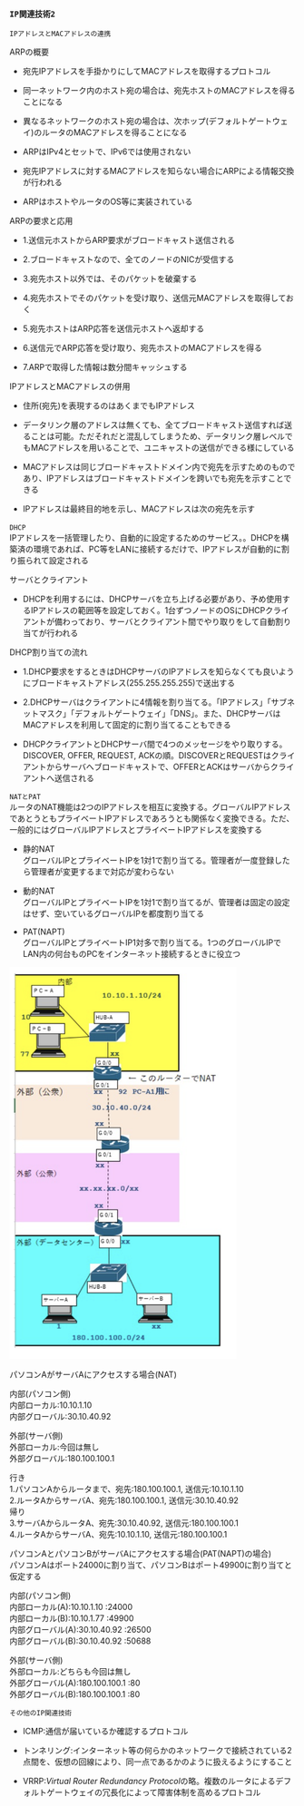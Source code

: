 ### `IP関連技術2`

`IPアドレスとMACアドレスの連携`

ARPの概要
- 宛先IPアドレスを手掛かりにしてMACアドレスを取得するプロトコル

- 同一ネットワーク内のホスト宛の場合は、宛先ホストのMACアドレスを得ることになる

- 異なるネットワークのホスト宛の場合は、次ホップ(デフォルトゲートウェイ)のルータのMACアドレスを得ることになる

- ARPはIPv4とセットで、IPv6では使用されない

- 宛先IPアドレスに対するMACアドレスを知らない場合にARPによる情報交換が行われる

- ARPはホストやルータのOS等に実装されている

ARPの要求と応用
- 1.送信元ホストからARP要求がブロードキャスト送信される

- 2.ブロードキャストなので、全てのノードのNICが受信する

- 3.宛先ホスト以外では、そのパケットを破棄する

- 4.宛先ホストでそのパケットを受け取り、送信元MACアドレスを取得しておく

- 5.宛先ホストはARP応答を送信元ホストへ返却する

- 6.送信元でARP応答を受け取り、宛先ホストのMACアドレスを得る

- 7.ARPで取得した情報は数分間キャッシュする

IPアドレスとMACアドレスの併用
- 住所(宛先)を表現するのはあくまでもIPアドレス

- データリンク層のアドレスは無くても、全てブロードキャスト送信すれば送ることは可能。ただそれだと混乱してしまうため、データリンク層レベルでもMACアドレスを用いることで、ユニキャストの送信ができる様にしている

- MACアドレスは同じブロードキャストドメイン内で宛先を示すためのものであり、IPアドレスはブロードキャストドメインを跨いでも宛先を示すことできる

- IPアドレスは最終目的地を示し、MACアドレスは次の宛先を示す

`DHCP`  
IPアドレスを一括管理したり、自動的に設定するためのサービス。。DHCPを構築済の環境であれば、PC等をLANに接続するだけで、IPアドレスが自動的に割り振られて設定される

サーバとクライアント
- DHCPを利用するには、DHCPサーバを立ち上げる必要があり、予め使用するIPアドレスの範囲等を設定しておく。1台ずつノードのOSにDHCPクライアントが備わっており、サーバとクライアント間でやり取りをして自動割り当てが行われる

DHCP割り当ての流れ
- 1.DHCP要求をするときはDHCPサーバのIPアドレスを知らなくても良いようにブロードキャストアドレス(255.255.255.255)で送出する

- 2.DHCPサーバはクライアントに4情報を割り当てる。「IPアドレス」「サブネットマスク」「デフォルトゲートウェイ」「DNS」。また、DHCPサーバはMACアドレスを利用して固定的に割り当てることもできる

- DHCPクライアントとDHCPサーバ間で4つのメッセージをやり取りする。DISCOVER, OFFER, REQUEST, ACKの順。DISCOVERとREQUESTはクライアントからサーバへブロードキャストで、OFFERとACKはサーバからクライアントへ送信される

`NATとPAT`  
ルータのNAT機能は2つのIPアドレスを相互に変換する。グローバルIPアドレスであとうともプライベートIPアドレスであろうとも関係なく変換できる。ただ、一般的にはグローバルIPアドレスとプライベートIPアドレスを変換する

- 静的NAT  
グローバルIPとプライベートIPを1対1で割り当てる。管理者が一度登録したら管理者が変更するまで対応が変わらない

- 動的NAT  
グローバルIPとプライベートIPを1対1で割り当てるが、管理者は固定の設定はせず、空いているグローバルIPを都度割り当てる

- PAT(NAPT)  
グローバルIPとプライベートIP1対多で割り当てる。1つのグローバルIPでLAN内の何台ものPCをインターネット接続するときに役立つ

<img width="400" alt="" src="./images/NATイメージ.png">

パソコンAがサーバAにアクセスする場合(NAT)

内部(パソコン側)  
内部ローカル:10.10.1.10  
内部グローバル:30.10.40.92

外部(サーバ側)  
外部ローカル:今回は無し  
外部グローバル:180.100.100.1

行き  
1.パソコンAからルータまで、宛先:180.100.100.1, 送信元:10.10.1.10  
2.ルータAからサーバA、宛先:180.100.100.1, 送信元:30.10.40.92  
帰り  
3.サーバAからルータA、宛先:30.10.40.92, 送信元:180.100.100.1  
4.ルータAからサーバA、宛先:10.10.1.10, 送信元:180.100.100.1  

パソコンAとパソコンBがサーバAにアクセスする場合(PAT(NAPT)の場合)  
パソコンAはポート24000に割り当て、パソコンBはポート49900に割り当てと仮定する

内部(パソコン側)  
内部ローカル(A):10.10.1.10 :24000  
内部ローカル(B):10.10.1.77 :49900  
内部グローバル(A):30.10.40.92 :26500  
内部グローバル(B):30.10.40.92 :50688

外部(サーバ側)  
外部ローカル:どちらも今回は無し  
外部グローバル(A):180.100.100.1 :80  
外部グローバル(B):180.100.100.1 :80

`その他のIP関連技術`
- ICMP:通信が届いているか確認するプロトコル

- トンネリング:インターネット等の何らかのネットワークで接続されている2点間を、仮想の回線により、同一点であるかのように扱えるようにすること

- VRRP:*Virtual Router Redundancy Protocol*の略。複数のルータによるデフォルトゲートウェイの冗長化によって障害体制を高めるプロトコル
